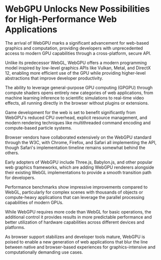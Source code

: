 # WebGPU Unlocks New Possibilities for High-Performance Web Applications

The arrival of WebGPU marks a significant advancement for web-based graphics and computation, providing developers with unprecedented access to modern GPU capabilities through a cross-platform, secure API.

Unlike its predecessor WebGL, WebGPU offers a modern programming model inspired by low-level graphics APIs like Vulkan, Metal, and DirectX 12, enabling more efficient use of the GPU while providing higher-level abstractions that improve developer productivity.

The ability to leverage general-purpose GPU computing (GPGPU) through compute shaders opens entirely new categories of web applications, from machine learning inference to scientific simulations to real-time video effects, all running directly in the browser without plugins or extensions.

Game development for the web is set to benefit significantly from WebGPU's reduced CPU overhead, explicit resource management, and modern rendering techniques like multithreaded command encoding and compute-based particle systems.

Browser vendors have collaborated extensively on the WebGPU standard through the W3C, with Chrome, Firefox, and Safari all implementing the API, though Safari's implementation timeline remains somewhat behind the others.

Early adopters of WebGPU include Three.js, Babylon.js, and other popular web graphics frameworks, which are adding WebGPU renderers alongside their existing WebGL implementations to provide a smooth transition path for developers.

Performance benchmarks show impressive improvements compared to WebGL, particularly for complex scenes with thousands of objects or compute-heavy applications that can leverage the parallel processing capabilities of modern GPUs.

While WebGPU requires more code than WebGL for basic operations, the additional control it provides results in more predictable performance and better utilization of hardware capabilities across different devices and platforms.

As browser support stabilizes and developer tools mature, WebGPU is poised to enable a new generation of web applications that blur the line between native and browser-based experiences for graphics-intensive and computationally demanding use cases.
